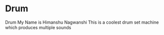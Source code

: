 # Drum
Drum
My Name is Himanshu Nagwanshi
This is a coolest drum set machine which produces multiple sounds
